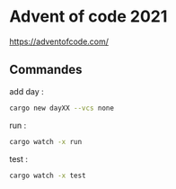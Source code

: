 # Advent of code 2021

https://adventofcode.com/

## Commandes

add day :

```bash
cargo new dayXX --vcs none
```

run :

```bash
cargo watch -x run 
```

test :

```bash
cargo watch -x test
```
